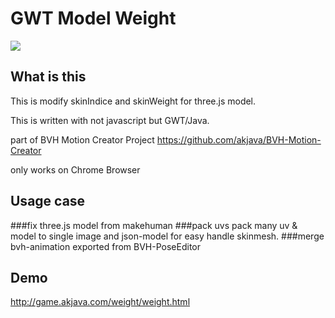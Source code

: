 GWT Model Weight
========

![](http://www.akjava.com/img4/modelweight.jpg)

What is this
--------
This is modify skinIndice and skinWeight for three.js model.

This is written with not javascript but GWT/Java.

part of BVH Motion Creator Project
https://github.com/akjava/BVH-Motion-Creator

only works on Chrome Browser

Usage case
--------
###fix three.js model from makehuman
###pack uvs
pack many uv & model to single image and json-model for easy handle skinmesh.
###merge bvh-animation exported from BVH-PoseEditor

Demo
-------
http://game.akjava.com/weight/weight.html